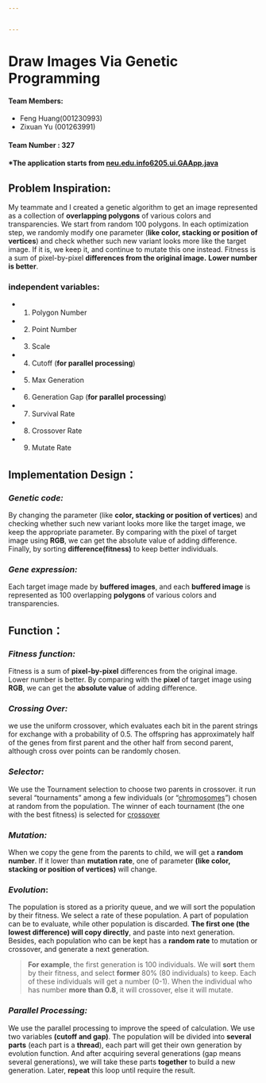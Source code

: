 ```yaml
---


---
```


<h1 id="draw-images-via-genetic-programming">Draw Images Via Genetic Programming</h1>
<h4 id="team-members">Team Members:</h4>
<ul>
<li>Feng Huang(001230993)</li>
<li>Zixuan Yu   (001263991)</li>
</ul>
<h4 id="team-number--327">Team Number : 327</h4>
<h4 id="the-application-starts-from-neu.edu.info6205.ui.gaapp.java">*The application starts from <a href="https://github.com/BumbleFeng/GeneticDraw/blob/master/src/edu/neu/info6205/ui/GAApp.java">neu.edu.info6205.ui.GAApp.java</a></h4>
<h2 id="problem-inspiration">Problem Inspiration:</h2>
<p>My teammate and I created a genetic algorithm to get an image represented as a collection of <strong>overlapping polygons</strong> of various colors and transparencies. We start from random 100 polygons. In each optimization step, we randomly modify one  parameter (<strong>like color, stacking or position of vertices</strong>) and check whether such new variant looks more like the target image. If it is, we keep it, and continue to mutate this one instead.  Fitness is a sum of pixel-by-pixel <strong>differences from the original image.</strong> <strong>Lower number is better</strong>.</p>
<h3 id="independent-variables">independent variables:</h3>
<ul>
<li>
<ol>
<li>Polygon Number</li>
</ol>
</li>
<li>
<ol start="2">
<li>Point Number</li>
</ol>
</li>
<li>
<ol start="3">
<li>Scale</li>
</ol>
</li>
<li>
<ol start="4">
<li>Cutoff                  (<strong>for parallel processing</strong>)</li>
</ol>
</li>
<li>
<ol start="5">
<li>Max Generation</li>
</ol>
</li>
<li>
<ol start="6">
<li>Generation Gap (<strong>for  parallel processing</strong>)</li>
</ol>
</li>
<li>
<ol start="7">
<li>Survival Rate</li>
</ol>
</li>
<li>
<ol start="8">
<li>Crossover Rate</li>
</ol>
</li>
<li>
<ol start="9">
<li>Mutate Rate</li>
</ol>
</li>
</ul>
<h2 id="implementation-design：">Implementation Design：</h2>
<h3 id="genetic-code"><em>Genetic code:</em></h3>
<p>By changing the parameter (like <strong>color, stacking or position of vertices</strong>) and checking whether such new variant looks more like the target image, we keep the appropriate parameter. By comparing with the pixel of target image using <strong>RGB</strong>, we can get the absolute value of adding difference. Finally, by sorting  <strong>difference(fitness)</strong>  to keep better individuals.</p>
<h3 id="gene-expression"><em>Gene expression:</em></h3>
<p>Each target image made by  <strong>buffered images</strong>, and each <strong>buffered image</strong> is represented as 100 overlapping <strong>polygons</strong> of various colors and transparencies.</p>
<h2 id="function：">Function：</h2>
<h3 id="fitness-function"><em>Fitness function:</em></h3>
<p>Fitness is a sum of <strong>pixel-by-pixel</strong> differences from the original image. Lower number is better. By comparing with the <strong>pixel</strong> of target image using <strong>RGB</strong>, we can get the <strong>absolute value</strong> of adding difference.</p>
<h3 id="crossing-over"><em>Crossing Over:</em></h3>
<p>we use the uniform crossover, which evaluates each bit in the parent strings for exchange with a probability of 0.5. The offspring has approximately half of the genes from first parent and the other half from second parent, although cross over points can be randomly chosen.</p>
<h3 id="selector"><em>Selector:</em></h3>
<p>We use the Tournament selection to choose two parents in crossover. it run several “tournaments” among a few individuals (or “<a href="https://en.wikipedia.org/wiki/Chromosome_(genetic_algorithm)" title="Chromosome (genetic algorithm)">chromosomes</a>”) chosen at random from the population. The winner of each tournament (the one with the best fitness) is selected for <a href="https://en.wikipedia.org/wiki/Crossover_(genetic_algorithm)" title="Crossover (genetic algorithm)">crossover</a></p>
<h3 id="mutation"><em>Mutation:</em></h3>
<p>When we copy the gene from the parents to child, we will get a <strong>random number</strong>. If it lower than <strong>mutation rate</strong>,  one of parameter <strong>(like color, stacking or position of vertices)</strong> will change.</p>
<h3 id="evolution"><em>Evolution</em>:</h3>
<p>The population is stored as a priority queue, and we will sort the population by their fitness. We select a rate of these population. A part of population can be to evaluate, while other population is discarded.  <strong>The first one (the lowest difference) will copy directly</strong>, and paste into next generation. Besides, each population who can be kept has a <strong>random rate</strong> to mutation or crossover, and generate a next generation.</p>
<blockquote>
<p><strong>For example</strong>, the first generation is 100 individuals. We will <strong>sort</strong> them by their fitness, and select <strong>former</strong> 80% (80 individuals) to keep. Each of these individuals will get a number (0-1). When the individual who has number <strong>more than 0.8</strong>, it will crossover, else it will mutate.</p>
</blockquote>
<h3 id="parallel-processing"><em>Parallel Processing:</em></h3>
<p>We use the parallel processing to improve the speed of calculation. We use two variables <strong>(cutoff and gap)</strong>. The population will be divided into <strong>several parts</strong> (each part is a <strong>thread</strong>), each part will get their own generation by evolution function. And after acquiring several generations (gap means several generations), we will take these parts <strong>together</strong> to build a new generation. Later, <strong>repeat</strong> this loop until require the result.</p>

